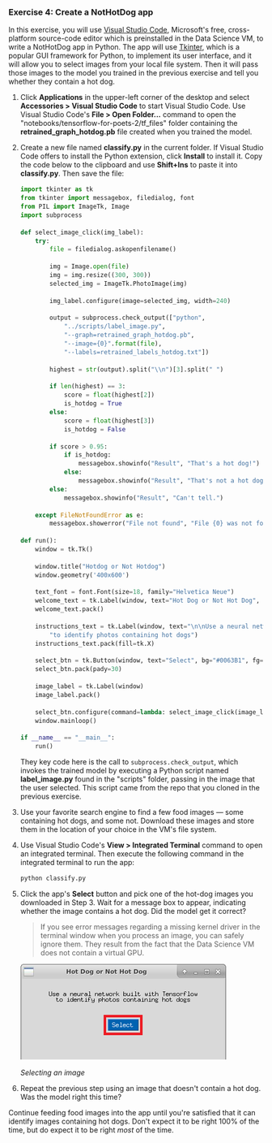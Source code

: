 ### Exercise 4: Create a NotHotDog app

In this exercise, you will use [Visual Studio Code](https://code.visualstudio.com/), Microsoft's free, cross-platform source-code editor which is preinstalled in the Data Science VM, to write a NotHotDog app in Python. The app will use [Tkinter](https://wiki.python.org/moin/TkInter), which is a popular GUI framework for Python, to implement its user interface, and it will allow you to select images from your local file system. Then it will pass those images to the model you trained in the previous exercise and tell you whether they contain a hot dog.

1. Click **Applications** in the upper-left corner of the desktop and select **Accessories > Visual Studio Code** to start Visual Studio Code. Use Visual Studio Code's **File > Open Folder...** command to open the "notebooks/tensorflow-for-poets-2/tf_files" folder containing the **retrained_graph_hotdog.pb** file created when you trained the model.

1. Create a new file named **classify.py** in the current folder. If Visual Studio Code offers to install the Python extension, click **Install** to install it. Copy the code below to the clipboard and use **Shift+Ins** to paste it into **classify.py**. Then save the file:

    ```python
    import tkinter as tk
    from tkinter import messagebox, filedialog, font
    from PIL import ImageTk, Image
    import subprocess

    def select_image_click(img_label):
        try:
            file = filedialog.askopenfilename()

            img = Image.open(file)
            img = img.resize((300, 300))
            selected_img = ImageTk.PhotoImage(img)

            img_label.configure(image=selected_img, width=240)

            output = subprocess.check_output(["python",
                "../scripts/label_image.py",
                "--graph=retrained_graph_hotdog.pb",
                "--image={0}".format(file),
                "--labels=retrained_labels_hotdog.txt"])

            highest = str(output).split("\\n")[3].split(" ")

            if len(highest) == 3:
                score = float(highest[2])
                is_hotdog = True
            else:
                score = float(highest[3])
                is_hotdog = False

            if score > 0.95:
                if is_hotdog:
                    messagebox.showinfo("Result", "That's a hot dog!")
                else:
                    messagebox.showinfo("Result", "That's not a hot dog.")
            else:
                messagebox.showinfo("Result", "Can't tell.")

        except FileNotFoundError as e:
            messagebox.showerror("File not found", "File {0} was not found.".format(e.filename))

    def run():
        window = tk.Tk()

        window.title("Hotdog or Not Hotdog")
        window.geometry('400x600')

        text_font = font.Font(size=18, family="Helvetica Neue")
        welcome_text = tk.Label(window, text="Hot Dog or Not Hot Dog", font=text_font)
        welcome_text.pack()

        instructions_text = tk.Label(window, text="\n\nUse a neural network built with Tensorflow\n"
            "to identify photos containing hot dogs")
        instructions_text.pack(fill=tk.X)

        select_btn = tk.Button(window, text="Select", bg="#0063B1", fg="white", width=5, height=1)
        select_btn.pack(pady=30)

        image_label = tk.Label(window)
        image_label.pack()

        select_btn.configure(command=lambda: select_image_click(image_label))
        window.mainloop()

    if __name__ == "__main__":
        run()
    ```

    They key code here is the call to ```subprocess.check_output```, which invokes the trained model by executing a Python script named **label_image.py** found in the "scripts" folder, passing in the image that the user selected. This script came from the repo that you cloned in the previous exercise.

1. Use your favorite search engine to find a few food images — some containing hot dogs, and some not. Download these images and store them in the location of your choice in the VM's file system.

1. Use Visual Studio Code's **View > Integrated Terminal** command to open an integrated terminal. Then execute the following command in the integrated terminal to run the app:

     ```bash
     python classify.py
     ```

1. Click the app's **Select** button and pick one of the hot-dog images you downloaded in Step 3. Wait for a message box to appear, indicating whether the image contains a hot dog. Did the model get it correct?

	> If you see error messages regarding a missing kernel driver in the terminal window when you process an image, you can safely ignore them. They result from the fact that the Data Science VM does not contain a virtual GPU.

    ![Selecting an image](../images/select-image.png)

    _Selecting an image_

1. Repeat the previous step using an image that doesn't contain a hot dog. Was the model right this time?

Continue feeding food images into the app until you're satisfied that it can identify images containing hot dogs. Don't expect it to be right 100% of the time, but do expect it to be right *most* of the time.